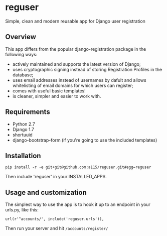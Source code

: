reguser
=======

Simple, clean and modern reusable app for Django user registration


Overview
--------

This app differs from the popular django-registration package in the following ways:

  * actively maintained and supports the latest version of Django;
  * uses cryptographic signing instead of storing Registration Profiles in the database;
  * uses email addresses instead of usernames by dafult and allows whitelisting of email domains for which users can register;
  * comes with useful basic templates!
  * is cleaner, simpler and easier to work with. 


Requirements
------------

  * Python 2.7
  * Django 1.7
  * shortuuid
  * django-bootstrap-form (if you're going to use the included templates)


Installation
------------

    pip install -r -e git+git@github.com:a115/reguser.git#egg=reguser

Then include 'reguser' in your INSTALLED_APPS. 


Usage and customization
-----------------------

The simplest way to use the app is to hook it up to an endpoint in your urls.py, like this:
    
    url(r'^accounts/', include('reguser.urls')),

Then run your server and hit `/accounts/register/`
